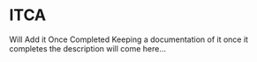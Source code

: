 # ITCA
Will Add it Once Completed Keeping a documentation of it once it completes the description will come here...

